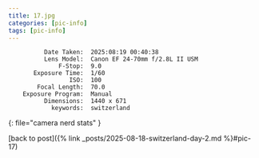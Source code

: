 ```yaml
---
title: 17.jpg
categories: [pic-info]
tags: [pic-info]
---
```


```text
          Date Taken:  2025:08:19 00:40:38
          Lens Model:  Canon EF 24-70mm f/2.8L II USM
              F-Stop:  9.0
       Exposure Time:  1/60
                 ISO:  100
        Focal Length:  70.0
    Exposure Program:  Manual
          Dimensions:  1440 x 671
            keywords:  switzerland
```
{: file="camera nerd stats" }

[back to post]({% link _posts/2025-08-18-switzerland-day-2.md %}#pic-17)